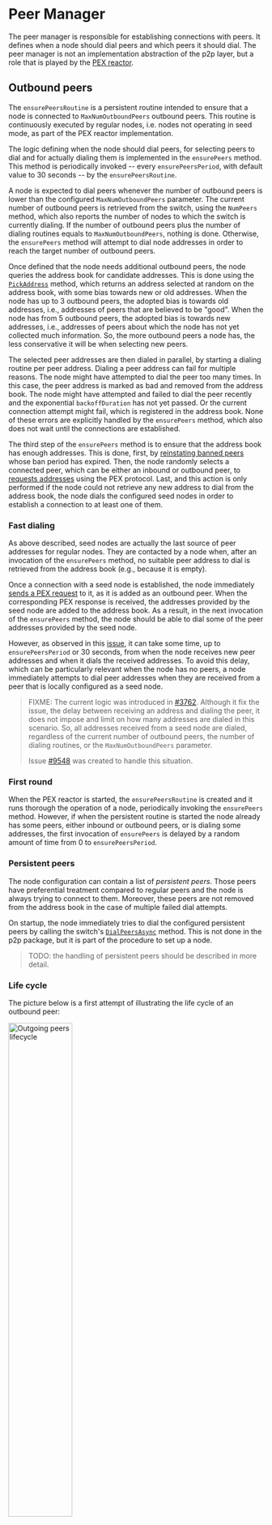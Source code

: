 # Peer Manager

The peer manager is responsible for establishing connections with peers.
It defines when a node should dial peers and which peers it should dial.
The peer manager is not an implementation abstraction of the p2p layer,
but a role that is played by the [PEX reactor](./pex.md).

## Outbound peers

The `ensurePeersRoutine` is a persistent routine intended to ensure that a node
is connected to `MaxNumOutboundPeers` outbound peers.
This routine is continuously executed by regular nodes, i.e. nodes not
operating in seed mode, as part of the PEX reactor implementation.

The logic defining when the node should dial peers, for selecting peers to dial
and for actually dialing them is implemented in the `ensurePeers` method.
This method is periodically invoked -- every `ensurePeersPeriod`, with default
value to 30 seconds -- by the `ensurePeersRoutine`.

A node is expected to dial peers whenever the number of outbound peers is lower
than the configured `MaxNumOutboundPeers` parameter.
The current number of outbound peers is retrieved from the switch, using the
`NumPeers` method, which also reports the number of nodes to which the switch
is currently dialing.
If the number of outbound peers plus the number of dialing routines equals to
`MaxNumOutboundPeers`, nothing is done.
Otherwise, the `ensurePeers` method will attempt to dial node addresses in
order to reach the target number of outbound peers.

Once defined that the node needs additional outbound peers, the node queries
the address book for candidate addresses.
This is done using the [`PickAddress`](./addressbook.md#pick-address) method,
which returns an address selected at random on the address book, with some bias
towards new or old addresses.
When the node has up to 3 outbound peers, the adopted bias is towards old
addresses, i.e., addresses of peers that are believed to be "good".
When the node has from 5 outbound peers, the adopted bias is towards new
addresses, i.e., addresses of peers about which the node has not yet collected
much information.
So, the more outbound peers a node has, the less conservative it will be when
selecting new peers.

The selected peer addresses are then dialed in parallel, by starting a dialing
routine per peer address.
Dialing a peer address can fail for multiple reasons.
The node might have attempted to dial the peer too many times.
In this case, the peer address is marked as bad and removed from the address book.
The node might have attempted and failed to dial the peer recently
and the exponential `backoffDuration` has not yet passed.
Or the current connection attempt might fail, which is registered in the address book.
None of these errors are explicitly handled by the `ensurePeers` method, which
also does not wait until the connections are established.

The third step of the `ensurePeers` method is to ensure that the address book
has enough addresses.
This is done, first, by [reinstating banned peers](./addressbook.md#Reinstating-addresses)
whose ban period has expired.
Then, the node randomly selects a connected peer, which can be either an
inbound or outbound peer, to [requests addresses](./pex-protocol.md#Requesting-Addresses)
using the PEX protocol.
Last, and this action is only performed if the node could not retrieve any new
address to dial from the address book, the node dials the configured seed nodes
in order to establish a connection to at least one of them.

### Fast dialing

As above described, seed nodes are actually the last source of peer addresses
for regular nodes.
They are contacted by a node when, after an invocation of the `ensurePeers`
method, no suitable peer address to dial is retrieved from the address book
(e.g., because it is empty).

Once a connection with a seed node is established, the node immediately
[sends a PEX request](./pex-protocol.md#Requesting-Addresses) to it, as it is
added as an outbound peer.
When the corresponding PEX response is received, the addresses provided by the
seed node are added to the address book.
As a result, in the next invocation of the `ensurePeers` method, the node
should be able to dial some of the peer addresses provided by the seed node.

However, as observed in this [issue](https://github.com/KYVENetwork/tendermint/issues/2093),
it can take some time, up to `ensurePeersPeriod` or 30 seconds, from when the
node receives new peer addresses and when it dials the received addresses.
To avoid this delay, which can be particularly relevant when the node has no
peers, a node immediately attempts to dial peer addresses when they are
received from a peer that is locally configured as a seed node.

> FIXME: The current logic was introduced in [#3762](https://github.com/KYVENetwork/tendermint/pull/3762).
> Although it fix the issue, the delay between receiving an address and dialing
> the peer, it does not impose and limit on how many addresses are dialed in this
> scenario.
> So, all addresses received from a seed node are dialed, regardless of the
> current number of outbound peers, the number of dialing routines, or the
> `MaxNumOutboundPeers` parameter.
>
> Issue [#9548](https://github.com/KYVENetwork/tendermint/issues/9548) was
> created to handle this situation.

### First round

When the PEX reactor is started, the `ensurePeersRoutine` is created and it
runs thorough the operation of a node, periodically invoking the `ensurePeers`
method.
However, if when the persistent routine is started the node already has some
peers, either inbound or outbound peers, or is dialing some addresses, the
first invocation of `ensurePeers` is delayed by a random amount of time from 0
to `ensurePeersPeriod`.

### Persistent peers

The node configuration can contain a list of *persistent peers*.
Those peers have preferential treatment compared to regular peers and the node
is always trying to connect to them.
Moreover, these peers are not removed from the address book in the case of
multiple failed dial attempts.

On startup, the node immediately tries to dial the configured persistent peers
by calling the switch's [`DialPeersAsync`](./switch.md#manual-operation) method.
This is not done in the p2p package, but it is part of the procedure to set up a node.

> TODO: the handling of persistent peers should be described in more detail.

### Life cycle

The picture below is a first attempt of illustrating the life cycle of an outbound peer:

<img src="img/p2p_state.png" width="50%" title="Outgoing peers lifecycle">

A peer can be in the following states:

- Candidate peers: peer addresses stored in the address book, that can be
  retrieved via the [`PickAddress`](./addressbook.md#pick-address) method
- [Dialing](switch.md#dialing-peers): peer addresses that are currently being
  dialed. This state exists to ensure that a single dialing routine exist per peer.
- [Reconnecting](switch.md#reconnect-to-peer): persistent peers to which a node
  is currently reconnecting, as a previous connection attempt has failed.
- Connected peers: peers that a node has successfully dialed, added as outbound peers.
- [Bad peers](addressbook.md#bad-peers): peers marked as bad in the address
  book due to exhibited [misbehavior](pex-protocol.md#misbehavior).
  Peers can be reinstated after being marked as bad.

## Pending of documentation

The `dialSeeds` method of the PEX reactor.

The `dialPeer` method of the PEX reactor.
This includes `dialAttemptsInfo`, `maxBackoffDurationForPeer` methods.
